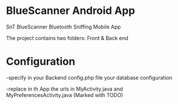 # BlueScanner Android App
SnT BlueScanner Bluetooth Sniffing  Mobile App

The project contains two folders: Front & Back end

# Configuration

-specify in your Backend config.php file your database configuration

-replace in th App the urls in MyActivity.java and MyPreferencesActivity.java (Marked with TODO)

